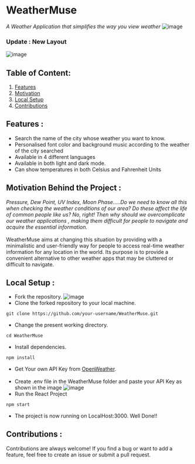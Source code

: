 # WeatherMuse

_A Weather Application that simplifies the way you view weather_
![image](https://user-images.githubusercontent.com/95405559/223127033-1625d138-cfbd-47bd-840d-11fc834ae601.png)
### Update : New Layout
![image](https://user-images.githubusercontent.com/95405559/224475649-8e40bea7-b457-40dd-89ec-4b1cc60cda75.png)


## Table of Content:
1. [Features](#features-)
2. [Motivation](#motivation-behind-the-project-)
3. [Local Setup](#local-setup-)
4. [Contributions](#contributions-)

## Features :
- Search the name of the city whose weather you want to know.
- Personalised font color and background music according to the weather of the city searched
- Available in 4 different languages
- Available in both light and dark mode.
- Can show temperatures in both Celsius and Fahrenheit Units

## Motivation Behind the Project :
<I>Pressure, Dew Point, UV Index, Moon Phase.....Do we need to know all this when checking the weather conditions of our area? Do these affect the life of common people like us? No, right! Then why should we overcomplicate our weather applications , making them difficult for people to navigate and acquire the essential information.</I> <br><br>
WeatherMuse aims at changing this situation by providing with a minimalistic and user-friendly way for people to access real-time weather information for any location in the world. Its purpose is to provide a convenient alternative to other weather apps that may be cluttered or difficult to navigate.



## Local Setup :
- Fork the repository.
  ![image](https://user-images.githubusercontent.com/95405559/223359009-43330b81-751c-4834-97cc-8755ef797e63.png)
- Clone the forked repository to your local machine.
```markdown
git clone https://github.com/your-username/WeatherMuse.git
```
- Change the present working directory.
```markdown
cd WeatherMuse
```
- Install dependencies.
```markdown
npm install
```
- Get Your own API Key from <a href= "https://openweathermap.org/">OpenWeather</a>.<br><br>
- Create .env file in the WeatherMuse folder and paste your API Key as shown in the image
![image](https://user-images.githubusercontent.com/95405559/223360856-811c70c9-57b5-468d-9b40-7b1b311e9bea.png)
- Run the React Project

```markdown
npm start
```
- The project is now running on LocalHost:3000. Well Done!!<br>

## Contributions :

Contributions are always welcome! If you find a bug or want to add a feature, feel free to create an issue or submit a pull request.





